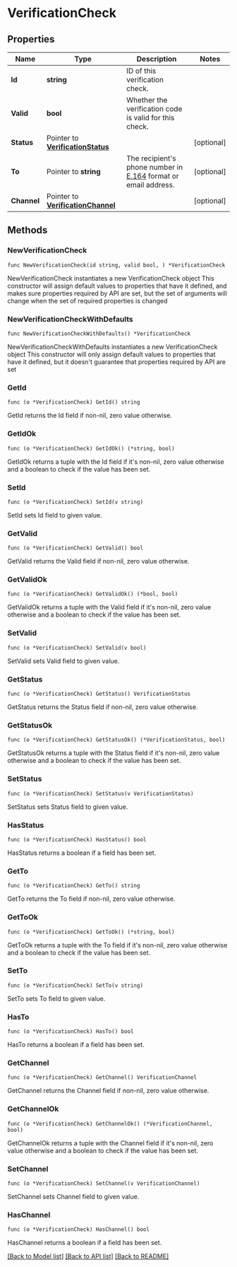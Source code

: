# VerificationCheck

## Properties

Name | Type | Description | Notes
------------ | ------------- | ------------- | -------------
**Id** | **string** | ID of this verification check. | 
**Valid** | **bool** | Whether the verification code is valid for this check. | 
**Status** | Pointer to [**VerificationStatus**](VerificationStatus.md) |  | [optional] 
**To** | Pointer to **string** | The recipient&#39;s phone number in [E.164](https://en.wikipedia.org/wiki/E.164) format or email address. | [optional] 
**Channel** | Pointer to [**VerificationChannel**](VerificationChannel.md) |  | [optional] 

## Methods

### NewVerificationCheck

`func NewVerificationCheck(id string, valid bool, ) *VerificationCheck`

NewVerificationCheck instantiates a new VerificationCheck object
This constructor will assign default values to properties that have it defined,
and makes sure properties required by API are set, but the set of arguments
will change when the set of required properties is changed

### NewVerificationCheckWithDefaults

`func NewVerificationCheckWithDefaults() *VerificationCheck`

NewVerificationCheckWithDefaults instantiates a new VerificationCheck object
This constructor will only assign default values to properties that have it defined,
but it doesn't guarantee that properties required by API are set

### GetId

`func (o *VerificationCheck) GetId() string`

GetId returns the Id field if non-nil, zero value otherwise.

### GetIdOk

`func (o *VerificationCheck) GetIdOk() (*string, bool)`

GetIdOk returns a tuple with the Id field if it's non-nil, zero value otherwise
and a boolean to check if the value has been set.

### SetId

`func (o *VerificationCheck) SetId(v string)`

SetId sets Id field to given value.


### GetValid

`func (o *VerificationCheck) GetValid() bool`

GetValid returns the Valid field if non-nil, zero value otherwise.

### GetValidOk

`func (o *VerificationCheck) GetValidOk() (*bool, bool)`

GetValidOk returns a tuple with the Valid field if it's non-nil, zero value otherwise
and a boolean to check if the value has been set.

### SetValid

`func (o *VerificationCheck) SetValid(v bool)`

SetValid sets Valid field to given value.


### GetStatus

`func (o *VerificationCheck) GetStatus() VerificationStatus`

GetStatus returns the Status field if non-nil, zero value otherwise.

### GetStatusOk

`func (o *VerificationCheck) GetStatusOk() (*VerificationStatus, bool)`

GetStatusOk returns a tuple with the Status field if it's non-nil, zero value otherwise
and a boolean to check if the value has been set.

### SetStatus

`func (o *VerificationCheck) SetStatus(v VerificationStatus)`

SetStatus sets Status field to given value.

### HasStatus

`func (o *VerificationCheck) HasStatus() bool`

HasStatus returns a boolean if a field has been set.

### GetTo

`func (o *VerificationCheck) GetTo() string`

GetTo returns the To field if non-nil, zero value otherwise.

### GetToOk

`func (o *VerificationCheck) GetToOk() (*string, bool)`

GetToOk returns a tuple with the To field if it's non-nil, zero value otherwise
and a boolean to check if the value has been set.

### SetTo

`func (o *VerificationCheck) SetTo(v string)`

SetTo sets To field to given value.

### HasTo

`func (o *VerificationCheck) HasTo() bool`

HasTo returns a boolean if a field has been set.

### GetChannel

`func (o *VerificationCheck) GetChannel() VerificationChannel`

GetChannel returns the Channel field if non-nil, zero value otherwise.

### GetChannelOk

`func (o *VerificationCheck) GetChannelOk() (*VerificationChannel, bool)`

GetChannelOk returns a tuple with the Channel field if it's non-nil, zero value otherwise
and a boolean to check if the value has been set.

### SetChannel

`func (o *VerificationCheck) SetChannel(v VerificationChannel)`

SetChannel sets Channel field to given value.

### HasChannel

`func (o *VerificationCheck) HasChannel() bool`

HasChannel returns a boolean if a field has been set.


[[Back to Model list]](../README.md#documentation-for-models) [[Back to API list]](../README.md#documentation-for-api-endpoints) [[Back to README]](../README.md)
